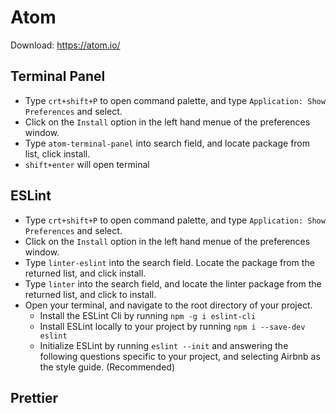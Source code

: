 # Atom

Download: <https://atom.io/>

## Terminal Panel

- Type `crt+shift+P` to open command palette, and type `Application: Show Preferences` and select.
- Click on the `Install` option in the left hand menue of the preferences window.
- Type `atom-terminal-panel` into search field, and locate package from list, click install.
- `shift+enter` will open terminal

## ESLint

- Type `crt+shift+P` to open command palette, and type `Application: Show Preferences` and select.
- Click on the `Install` option in the left hand menue of the preferences window.
- Type `linter-eslint` into the search field. Locate the package from the returned list, and click install.
- Type `linter` into the search field, and locate the linter package from the returned list, and click to install.
- Open your terminal, and navigate to the root directory of your project.
  - Install the ESLint Cli by running `npm -g i eslint-cli`
  - Install ESLint locally to your project by running `npm i --save-dev eslint`
  - Initialize ESLint by running `eslint --init` and answering the following questions specific to your project, and selecting Airbnb as the style guide. (Recommended)

## Prettier
